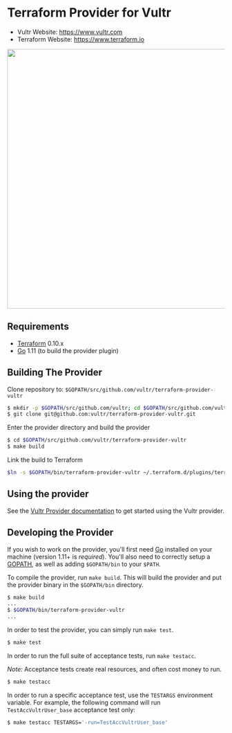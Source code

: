 Terraform Provider for Vultr
==================

- Vultr Website: https://www.vultr.com
- Terraform Website: https://www.terraform.io

<img src="https://cdn.rawgit.com/hashicorp/terraform-website/master/content/source/assets/images/logo-hashicorp.svg" width="600px">

Requirements
------------

-	[Terraform](https://www.terraform.io/downloads.html) 0.10.x
-	[Go](https://golang.org/doc/install) 1.11 (to build the provider plugin)

Building The Provider
---------------------

Clone repository to: `$GOPATH/src/github.com/vultr/terraform-provider-vultr`

```sh
$ mkdir -p $GOPATH/src/github.com/vultr; cd $GOPATH/src/github.com/vultr
$ git clone git@github.com:vultr/terraform-provider-vultr.git
```

Enter the provider directory and build the provider

```sh
$ cd $GOPATH/src/github.com/vultr/terraform-provider-vultr
$ make build
```

Link the build to Terraform

```sh
$ln -s $GOPATH/bin/terraform-provider-vultr ~/.terraform.d/plugins/terraform-provider-vultr 
```

Using the provider
----------------------

See the [Vultr Provider documentation](docs/index.html.markdown) to get started using the Vultr provider.

Developing the Provider
---------------------------

If you wish to work on the provider, you'll first need [Go](http://www.golang.org) installed on your machine (version 1.11+ is *required*). You'll also need to correctly setup a [GOPATH](http://golang.org/doc/code.html#GOPATH), as well as adding `$GOPATH/bin` to your `$PATH`.

To compile the provider, run `make build`. This will build the provider and put the provider binary in the `$GOPATH/bin` directory.

```sh
$ make build
...
$ $GOPATH/bin/terraform-provider-vultr
...
```

In order to test the provider, you can simply run `make test`.

```sh
$ make test
```

In order to run the full suite of acceptance tests, run `make testacc`.

*Note:* Acceptance tests create real resources, and often cost money to run.

```sh
$ make testacc
```

In order to run a specific acceptance test, use the `TESTARGS` environment variable. For example, the following command will run `TestAccVultrUser_base` acceptance test only:

```sh
$ make testacc TESTARGS='-run=TestAccVultrUser_base'
```
